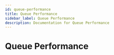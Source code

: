 ```yaml
---
id: queue-performance
title: Queue Performance
sidebar_label: Queue Performance
description: Documentation for Queue Performance
---
```


# Queue Performance
